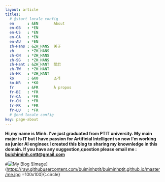 ```yaml
---
layout: article
titles:
  # @start locale config
  en      : &EN       About
  en-GB   : *EN
  en-US   : *EN
  en-CA   : *EN
  en-AU   : *EN
  zh-Hans : &ZH_HANS  关于
  zh      : *ZH_HANS
  zh-CN   : *ZH_HANS
  zh-SG   : *ZH_HANS
  zh-Hant : &ZH_HANT  關於
  zh-TW   : *ZH_HANT
  zh-HK   : *ZH_HANT
  ko      : &KO       소개
  ko-KR   : *KO
  fr      : &FR       À propos
  fr-BE   : *FR
  fr-CA   : *FR
  fr-CH   : *FR
  fr-FR   : *FR
  fr-LU   : *FR
  # @end locale config
key: page-about
---
```

**Hi,my name is Minh. I've just graduated from PTIT university. My main major is IT but I have passion for Artificial Intelligent so now I'm working as junior AI engineer.I created this blog to sharing my knownledge in this domain. If you have any suggestion,question please email me : [buichiminh.cntt@gmail.com](mailto:buichiminh.cntt@gmail.com)**

#![My Blog](https://raw.githubusercontent.com/buiminhptit/buiminhptit.github.io/master/IMG_0496.jpg)
![Image](https://raw.githubusercontent.com/buiminhptit/buiminhptit.github.io/master/me.jpg =100x100){:.circle}


